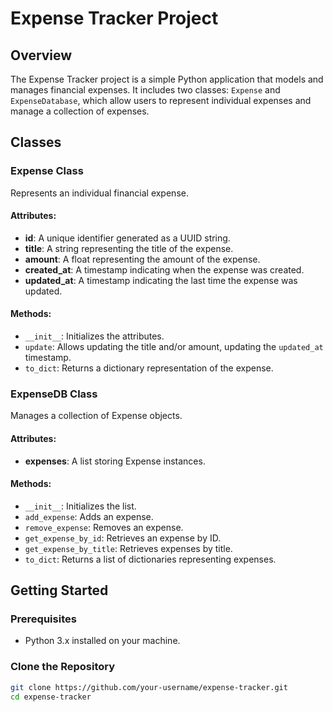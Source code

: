 # Expense Tracker Project

## Overview
The Expense Tracker project is a simple Python application that models and manages financial expenses. It includes two classes: `Expense` and `ExpenseDatabase`, which allow users to represent individual expenses and manage a collection of expenses.

## Classes

### Expense Class
Represents an individual financial expense.

#### Attributes:
- **id**: A unique identifier generated as a UUID string.
- **title**: A string representing the title of the expense.
- **amount**: A float representing the amount of the expense.
- **created_at**: A timestamp indicating when the expense was created.
- **updated_at**: A timestamp indicating the last time the expense was updated.

#### Methods:
- `__init__`: Initializes the attributes.
- `update`: Allows updating the title and/or amount, updating the `updated_at` timestamp.
- `to_dict`: Returns a dictionary representation of the expense.

### ExpenseDB Class
Manages a collection of Expense objects.

#### Attributes:
- **expenses**: A list storing Expense instances.

#### Methods:
- `__init__`: Initializes the list.
- `add_expense`: Adds an expense.
- `remove_expense`: Removes an expense.
- `get_expense_by_id`: Retrieves an expense by ID.
- `get_expense_by_title`: Retrieves expenses by title.
- `to_dict`: Returns a list of dictionaries representing expenses.

## Getting Started

### Prerequisites
- Python 3.x installed on your machine.

### Clone the Repository
```bash
git clone https://github.com/your-username/expense-tracker.git
cd expense-tracker
